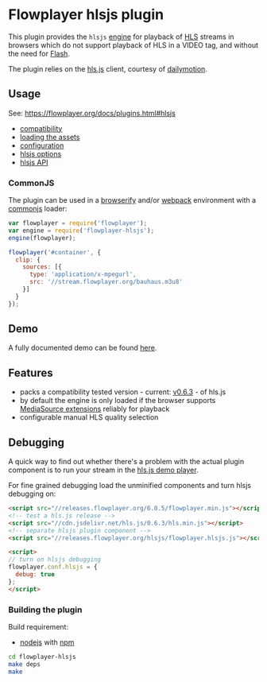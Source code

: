 Flowplayer hlsjs plugin
===========================

This plugin provides the `hlsjs` [engine](https://flowplayer.org/docs/api.html#engines) for
playback of [HLS](https://flowplayer.org/docs/setup.html#hls) streams in browsers which do not
support playback of HLS in a VIDEO tag, and without the need for
[Flash](https://flowplayer.org/docs/setup.html#flash-hls).

The plugin relies on the [hls.js](https://github.com/dailymotion/hls.js) client, courtesy of
[dailymotion](http://www.dailymotion.com).

Usage
-----

See: https://flowplayer.org/docs/plugins.html#hlsjs

- [compatibility](https://flowplayer.org/docs/plugins.html#hlsjs-compatibility)
- [loading the assets](https://flowplayer.org/docs/plugins.html#hlsjs-assets)
- [configuration](https://flowplayer.org/docs/plugins.html#hlsjs-configuration)
- [hlsjs options](https://flowplayer.org/docs/plugins.html#hlsjs-options)
- [hlsjs API](https://flowplayer.org/docs/plugins.html#hlsjs-api)

### CommonJS

The plugin can be used in a [browserify](http://browserify.org) and/or
[webpack](https://webpack.github.io/) environment with a
[commonjs](http://requirejs.org/docs/commonjs.html) loader:

```js
var flowplayer = require('flowplayer');
var engine = require('flowplayer-hlsjs');
engine(flowplayer);

flowplayer('#container', {
  clip: {
    sources: [{
      type: 'application/x-mpegurl',
      src: '//stream.flowplayer.org/bauhaus.m3u8'
    }]
  }
});
```

Demo
----

A fully documented demo can be found [here](http://demos.flowplayer.org/api/hlsjs.html).

Features
--------

- packs a compatibility tested version - current:
  [v0.6.3](https://github.com/dailymotion/hls.js/releases/tag/v0.6.3) - of hls.js
- by default the engine is only loaded if the browser supports
  [MediaSource extensions](http://w3c.github.io/media-source/) reliably for playback
- configurable manual HLS quality selection

Debugging
---------

A quick way to find out whether there's a problem with the actual plugin component is to
run your stream in the [hls.js demo player](http://streambox.fr/mse/hls.js-0.6.3/demo/).

For fine grained debugging load the unminified components and turn hlsjs debugging on:

```html
<script src="//releases.flowplayer.org/6.0.5/flowplayer.min.js"></script>
<!-- test a hls.js release -->
<script src="//cdn.jsdelivr.net/hls.js/0.6.3/hls.min.js"></script>
<!-- separate hlsjs plugin component -->
<script src="//releases.flowplayer.org/hlsjs/flowplayer.hlsjs.js"></script>

<script>
// turn on hlsjs debugging
flowplayer.conf.hlsjs = {
  debug: true
};
</script>
```

### Building the plugin

Build requirement:

- [nodejs](https://nodejs.org) with [npm](https://www.npmjs.com)

```sh
cd flowplayer-hlsjs
make deps
make
```
